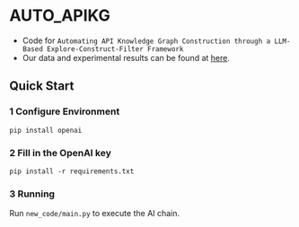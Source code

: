 # AUTO_APIKG
- Code for ``Automating API Knowledge Graph Construction through a LLM-Based Explore-Construct-Filter Framework``
- Our data and experimental results can be found at [here](https://drive.google.com/file/d/1g7lfC0dYPam1u2xXk7olSLBswiaYr_p1/view?usp=drive_link).

## Quick Start

### 1 Configure Environment
`pip install openai`

### 2 Fill in the OpenAI key
`pip install -r requirements.txt`

### 3 Running
Run `new_code/main.py` to execute the AI chain.
